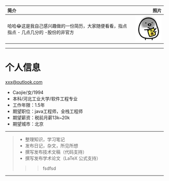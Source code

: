 
| 简介          |  照片  |
| :----------------------   | ------------------:  |
| 哈哈:joy:这是我自己感兴趣做的一份简历，大家随便看看，指点指点   - 几点几分的  -股份的非官方      |   ![Caojie](https://github.com/caoyuanbao/me/blob/master/ilike.gif?raw=true)     |


***
# 个人信息
<xxx@outlook.com>
 - Caojie/女/1994 
 - 本科/河北工业大学/软件工程专业
 - 工作年限：1.5年
 - 期望职位：java工程师，全栈工程师
 - 期望薪资：税前月薪13k~20k
 - 期望城市：北京
***

> * 整理知识，学习笔记
> * 发布日记，杂文，所见所想
> * 撰写发布技术文稿（代码支持）
> * 撰写发布学术论文（LaTeX 公式支持）
> > >fsdfsd
***


